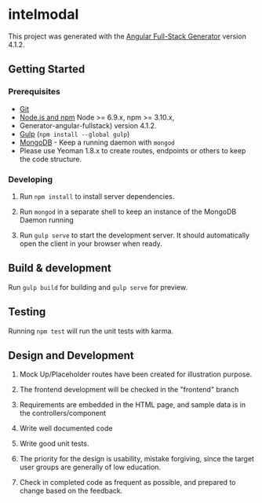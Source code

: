 # intelmodal

This project was generated with the [Angular Full-Stack Generator](https://github.com/DaftMonk/generator-angular-fullstack) version 4.1.2.

## Getting Started

### Prerequisites

- [Git](https://git-scm.com/)
- [Node.js and npm](nodejs.org) Node >= 6.9.x, npm >= 3.10.x,
- Generator-angular-fullstack) version 4.1.2.
- [Gulp](http://gulpjs.com/) (`npm install --global gulp`)
- [MongoDB](https://www.mongodb.org/) - Keep a running daemon with `mongod`
- Please use Yeoman 1.8.x to create routes, endpoints or others to keep the code structure.

### Developing

1. Run `npm install` to install server dependencies.

2. Run `mongod` in a separate shell to keep an instance of the MongoDB Daemon running

3. Run `gulp serve` to start the development server. It should automatically open the client in your browser when ready.

## Build & development

Run `gulp build` for building and `gulp serve` for preview.

## Testing

Running `npm test` will run the unit tests with karma.

## Design and Development

1. Mock Up/Placeholder routes have been created for illustration purpose.

2. The frontend development will be checked in the "frontend" branch

3. Requirements are embedded in the HTML page, and sample data is in the controllers/component

4. Write well documented code

5. Write good unit tests.

6. The priority for the design is usability, mistake forgiving, since the target user groups are generally of low education.

7. Check in completed code as frequent as possible, and prepared to change based on the feedback.
